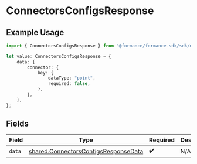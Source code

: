 # ConnectorsConfigsResponse

## Example Usage

```typescript
import { ConnectorsConfigsResponse } from "@formance/formance-sdk/sdk/models/shared";

let value: ConnectorsConfigsResponse = {
    data: {
        connector: {
            key: {
                dataType: "point",
                required: false,
            },
        },
    },
};
```

## Fields

| Field                                                                                               | Type                                                                                                | Required                                                                                            | Description                                                                                         |
| --------------------------------------------------------------------------------------------------- | --------------------------------------------------------------------------------------------------- | --------------------------------------------------------------------------------------------------- | --------------------------------------------------------------------------------------------------- |
| `data`                                                                                              | [shared.ConnectorsConfigsResponseData](../../../sdk/models/shared/connectorsconfigsresponsedata.md) | :heavy_check_mark:                                                                                  | N/A                                                                                                 |